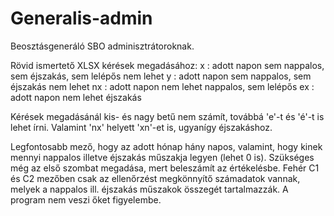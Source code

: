 # Generalis-admin
Beosztásgeneráló SBO adminisztrátoroknak.

Rövid ismertető XLSX kérések megadásához:
x  : adott napon sem nappalos, sem éjszakás, sem lelépős nem lehet
y  : adott napon sem nappalos, sem éjszakás nem lehet
nx : adott napon nem lehet nappalos, sem lelépős
ex : adott napon nem lehet éjszakás

Kérések megadásánál kis- és nagy betű nem számít, továbbá 'e'-t és 'é'-t is lehet írni. Valamint 'nx' helyett 'xn'-et is, ugyanígy éjszakáshoz.

Legfontosabb mező, hogy az adott hónap hány napos, valamint, hogy kinek mennyi nappalos illetve éjszakás műszakja legyen (lehet 0 is).
Szükséges még az első szombat megadása, mert beleszámít az értékelésbe.
Fehér C1 és C2 mezőben csak az ellenőrzést megkönnyítő számadatok vannak, melyek a nappalos ill. éjszakás műszakok összegét tartalmazzák. A program nem veszi őket figyelembe.
